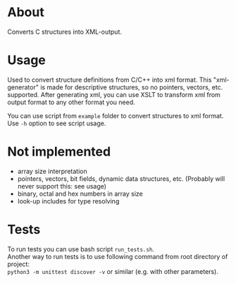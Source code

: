 # About
Converts C structures into XML-output.

# Usage
Used to convert structure definitions from C/C++ into xml format.
This "xml-generator" is made for descriptive structures, so no pointers, vectors, etc. supported.
After generating xml, you can use XSLT to transform xml from output format to any other format you need.

You can use script from `example` folder to convert structures to xml format.
Use `-h` option to see script usage.

# Not implemented
- array size interpretation
- pointers, vectors, bit fields, dynamic data structures, etc. (Probably will never support this: see usage)
- binary, octal and hex numbers in array size
- look-up includes for type resolving

# Tests
To run tests you can use bash script `run_tests.sh`.  
Another way to run tests is to use following command from root directory of project:  
`python3 -m unittest discover -v` or similar (e.g. with other parameters).
